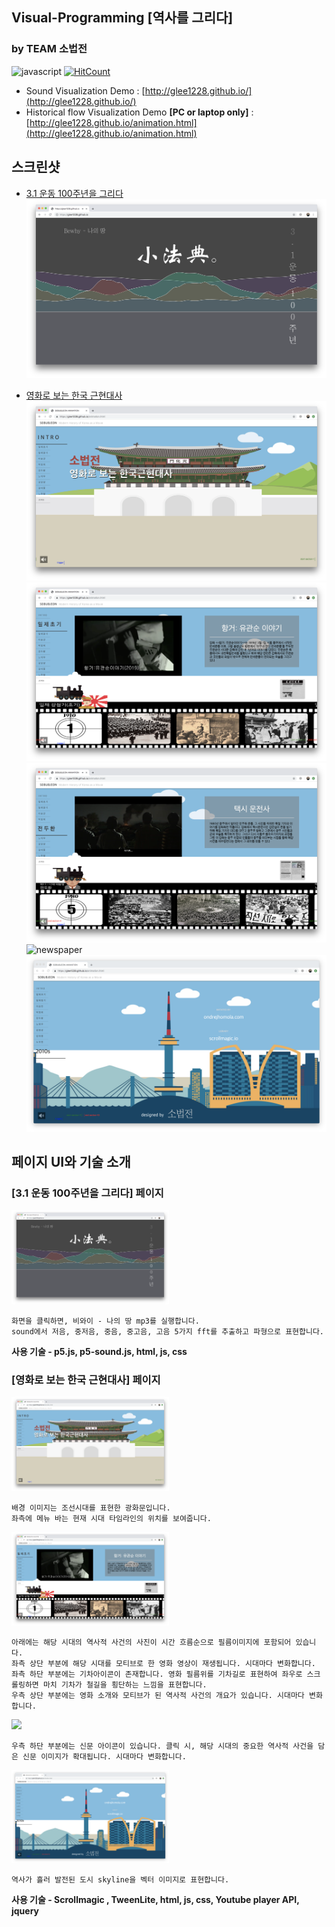 ## Visual-Programming [역사를 그리다]
### by TEAM 소법전
![javascript](https://img.shields.io/github/languages/top/glee1228/glee1228.github.io.svg?color=red)
[![HitCount](http://hits.dwyl.io/glee1228/glee1228githubio.svg)](http://hits.dwyl.io/glee1228/glee1228githubio)
- Sound Visualization Demo : [http://glee1228.github.io/](http://glee1228.github.io/)
- Historical flow Visualization Demo **[PC or laptop only]** : [http://glee1228.github.io/animation.html](http://glee1228.github.io/animation.html)

## **스크린샷**
- [3.1 운동 100주년을 그리다](https://github.com/glee1228/glee1228.github.io/issues/1)
![SoundEffect](./assets/img/index_soundEffect.png)


- [영화로 보는 한국 근현대사](https://github.com/glee1228/glee1228.github.io/issues/2)
![Intro](./assets/img/animation_Intro.png)
![hanggeo](./assets/img/animation_hanggeo.png)
![taxidriver](./assets/img/animation_taxidriver.png)
![newspaper](./assets/img/animation_newspaper.png)
![2010s](./assets/img/animation_2010s.png)


## **페이지 UI와 기술 소개**
### **[3.1 운동 100주년을 그리다] 페이지**

<img src="./assets/img/index_soundEffect.png" width=50% >

```
화면을 클릭하면, 비와이 - 나의 땅 mp3를 실행합니다.
sound에서 저음, 중저음, 중음, 중고음, 고음 5가지 fft를 추출하고 파형으로 표현합니다.
```
**사용 기술 - p5.js, p5-sound.js, html, js, css**

### **[영화로 보는 한국 근현대사] 페이지**

<img src="./assets/img/animation_Intro.png" width=50% >

```
배경 이미지는 조선시대를 표현한 광화문입니다.
좌측에 메뉴 바는 현재 시대 타임라인의 위치를 보여줍니다.
```

<img src="./assets/img/animation_hanggeo.png" width=50% >

```
아래에는 해당 시대의 역사적 사건의 사진이 시간 흐름순으로 필름이미지에 포함되어 있습니다.
좌측 상단 부분에 해당 시대를 모티브로 한 영화 영상이 재생됩니다. 시대마다 변화합니다.
좌측 하단 부분에는 기차아이콘이 존재합니다. 영화 필름위를 기차길로 표현하여 좌우로 스크롤링하면 마치 기차가 철길을 횡단하는 느낌을 표현합니다.
우측 상단 부분에는 영화 소개와 모티브가 된 역사적 사건의 개요가 있습니다. 시대마다 변화합니다.
```

<img src="./assets/img/animation_newspaper.png" width=50% >

```
우측 하단 부분에는 신문 아이콘이 있습니다. 클릭 시, 해당 시대의 중요한 역사적 사건을 담은 신문 이미지가 확대됩니다. 시대마다 변화합니다.
```

<img src="./assets/img/animation_2010s.png" width=50% >

```
역사가 흘러 발전된 도시 skyline을 벡터 이미지로 표현합니다.
```

**사용 기술 - Scrollmagic , TweenLite, html, js, css, Youtube player API, jquery**
